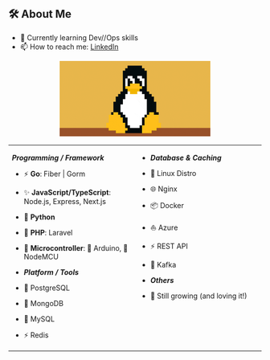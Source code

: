 ## 🛠️ About Me
<!-- [![LinkedIn](https://img.shields.io/badge/LinkedIn-blue?logo=linkedin&logoColor=white)](https://www.linkedin.com/in/peerapon-phokum/) -->
- 🌱 Currently learning Dev//Ops skills  
- 📫 How to reach me: [LinkedIn](https://www.linkedin.com/in/peerapon-phokum/)

<p align="center">
  <img src="./asset/tux.gif" width="300" />
</p>

<!-- ## 💡 Expertise -->
<div align="center">
<table>
  <tr>
    <td valign="top" width="50%">

**_Programming / Framework_**

- ⚡ <strong>Go</strong>: Fiber | Gorm  
- ✨ <strong>JavaScript/TypeScript</strong>: Node.js, Express, Next.js  
- 🐍 <strong>Python</strong>  
- 🐘 <strong>PHP</strong>: Laravel  
- 🤖 <strong>Microcontroller</strong>: 🔌 Arduino, 📶 NodeMCU  

- **_Platform / Tools_**

- 🐘 PostgreSQL  
- 🍃 MongoDB  
- 🐬 MySQL  
- ⚡ Redis  

</td>
<td valign="top" width="50%">

- **_Database & Caching_**

- 🐧 Linux Distro  
- 🌐 Nginx  
- 📦 Docker  
- ⛵ Azure  
- ⚡ REST API  
- 🔄 Kafka  

- **_Others_**

- 🫡 Still growing (and loving it!)  

</td>
</tr>
</table>
</div>
